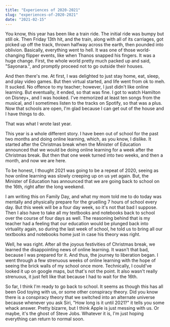 ```yaml
---
title: "Experiences of 2020-2021"
slug: "experiences-of-2020-2021"
date: "2021-02-15"
---
```


You know, this year has been like a train ride. The initial ride was bumpy but still ok. Then Friday 13th hit, and the train, along with all of its carriages, got picked up off the track, thrown halfway across the earth, then pounded into oblivion. Basically, everything went to hell. It was one of those world-changing flipper events, like when Thanos snapped his fingers. It was a huge change. First, the whole world pretty much packed up and said, "Sayonara.", and promptly proceed not to go outside their houses. 

And then there's me. At first, I was delighted to just stay home, eat, sleep, and play video games. But then virtual started, and life went from ok to meh. It sucked. No offence to my teacher; however, I just didn't like online learning. But eventually, it ended, so that was fine. I got to watch Hamilton on Disney+, and I was hooked. I've memorized at least ten songs from the musical, and I sometimes listen to the tracks on Spotify, so that was a plus. Now that schools are open, I'm glad because I can get out of the house and I have things to do.

That was what I wrote last year. 

This year is a whole different story. I have been out of school for the past two months and doing online learning, which, as you know, I dislike. It started after the Christmas break when the Minister of Education announced that we would be doing online learning for a week after the Christmas break. But then that one week turned into two weeks, and then a month, and now we are here. 

To be honest, I thought 2021 was going to be a repeat of 2020, seeing as how online learning was slowly creeping up on us yet again. But, the Minister of Education has announced that we are going back to school on the 16th, right after the long weekend. 

I am writing this on Family Day, and what my mom told me to do today was mentally and physically prepare for the gruelling 7 hours of school every day. But this week will be a four day week, so it's not that bad I suppose. Then I also have to take all my textbooks and notebooks back to school over the course of four days as well. The reasoning behind that is my teacher had a feeling that our education would be plunged back into virtuality again, so during the last week of school, he told us to bring all our textbooks and notebooks home just in case his theory was right. 

Well, he was right. After all the joyous festivities of Christmas break, we learned the disappointing news of online learning. It wasn't that bad, because I was prepared for it. And thus, the journey to liberation began. 
 I went through a few strenuous weeks of online learning with the hope of seeing the brick walls of my school once more. Technically, I could've looked it up on google maps, but that's not the point. It also wasn't really strenuous, it just felt like that because I had to wait for the 16th. 

So far, I think I'm ready to go back to school. It seems as though this has all been God toying with us, or some other conspiracy theory. Did you know there is a conspiracy theory that we switched into an alternate universe because whenever you ask Siri, "How long is it until 2021?" it tells you some whack answer. Pretty bizarre, but I think Apple is just messing with us. Or maybe, it's the ghost of Steve Jobs. Whatever it is, I'm just hoping everything can return to normal soon.
